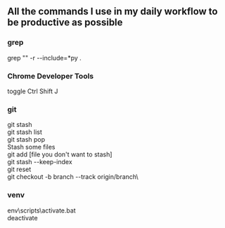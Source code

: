 ## All the commands I use in my daily workflow to be productive as possible
### grep
grep "" -r --include=\*py .
### Chrome Developer Tools
toggle Ctrl Shift J
### git
git stash\
git stash list\
git stash pop\
Stash some files\
git add [file you don't want to stash]\
git stash --keep-index\
git reset\
git checkout -b branch --track origin/branch\
### venv
env\scripts\activate.bat\
deactivate
